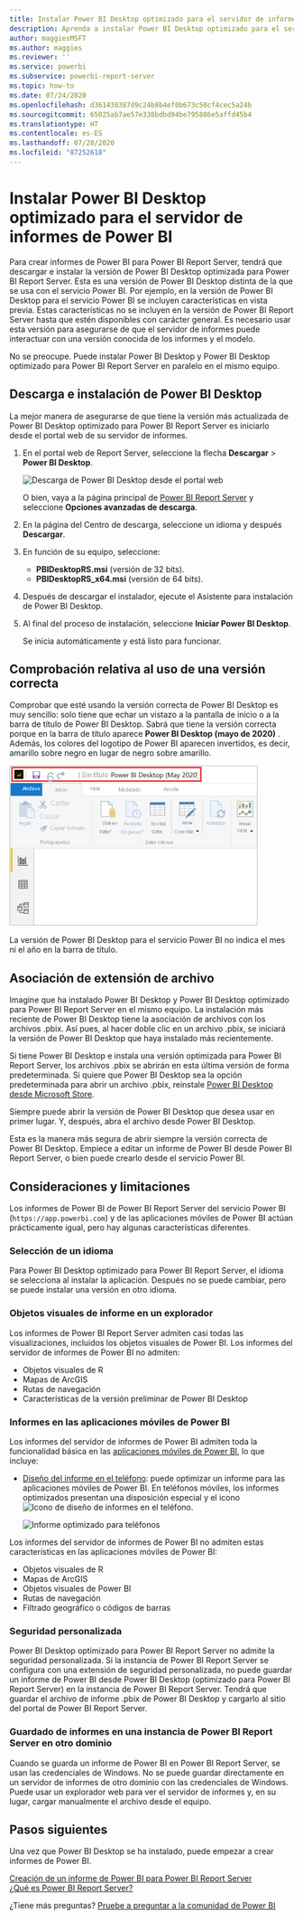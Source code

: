 ```yaml
---
title: Instalar Power BI Desktop optimizado para el servidor de informes de Power BI
description: Aprenda a instalar Power BI Desktop optimizado para el servidor de informes de Power BI
author: maggiesMSFT
ms.author: maggies
ms.reviewer: ''
ms.service: powerbi
ms.subservice: powerbi-report-server
ms.topic: how-to
ms.date: 07/24/2020
ms.openlocfilehash: d361430387d9c24b8b4ef0b673c50cf4cec5a24b
ms.sourcegitcommit: 65025ab7ae57e338bdbd94be795886e5affd45b4
ms.translationtype: HT
ms.contentlocale: es-ES
ms.lasthandoff: 07/28/2020
ms.locfileid: "87252618"
---
```

# <a name="install-power-bi-desktop-optimized-for-power-bi-report-server"></a>Instalar Power BI Desktop optimizado para el servidor de informes de Power BI

Para crear informes de Power BI para Power BI Report Server, tendrá que descargar e instalar la versión de Power BI Desktop optimizada para Power BI Report Server. Esta es una versión de Power BI Desktop distinta de la que se usa con el servicio Power BI. Por ejemplo, en la versión de Power BI Desktop para el servicio Power BI se incluyen características en vista previa. Estas características no se incluyen en la versión de Power BI Report Server hasta que estén disponibles con carácter general. Es necesario usar esta versión para asegurarse de que el servidor de informes puede interactuar con una versión conocida de los informes y el modelo. 

No se preocupe. Puede instalar Power BI Desktop y Power BI Desktop optimizado para Power BI Report Server en paralelo en el mismo equipo.

## <a name="download-and-install-power-bi-desktop"></a>Descarga e instalación de Power BI Desktop

La mejor manera de asegurarse de que tiene la versión más actualizada de Power BI Desktop optimizado para Power BI Report Server es iniciarlo desde el portal web de su servidor de informes.

1. En el portal web de Report Server, seleccione la flecha **Descargar** > **Power BI Desktop**.

    ![Descarga de Power BI Desktop desde el portal web](media/install-powerbi-desktop/report-server-download-web-portal.png)

    O bien, vaya a la página principal de [Power BI Report Server](https://powerbi.microsoft.com/report-server/) y seleccione **Opciones avanzadas de descarga**.

2. En la página del Centro de descarga, seleccione un idioma y después **Descargar**.

3. En función de su equipo, seleccione: 

    - **PBIDesktopRS.msi** (versión de 32 bits).
    - **PBIDesktopRS_x64.msi** (versión de 64 bits).

1. Después de descargar el instalador, ejecute el Asistente para instalación de Power BI Desktop.

2. Al final del proceso de instalación, seleccione **Iniciar Power BI Desktop**.

    Se inicia automáticamente y está listo para funcionar.

## <a name="verify-youre-using-the-correct-version"></a>Comprobación relativa al uso de una versión correcta
Comprobar que esté usando la versión correcta de Power BI Desktop es muy sencillo: solo tiene que echar un vistazo a la pantalla de inicio o a la barra de título de Power BI Desktop. Sabrá que tiene la versión correcta porque en la barra de título aparece **Power BI Desktop (mayo de 2020)** . Además, los colores del logotipo de Power BI aparecen invertidos, es decir, amarillo sobre negro en lugar de negro sobre amarillo.

![Power BI Desktop, mayo de 2020](media/install-powerbi-desktop/power-bi-report-server-desktop-may-2020.png)

La versión de Power BI Desktop para el servicio Power BI no indica el mes ni el año en la barra de título.

## <a name="file-extension-association"></a>Asociación de extensión de archivo
Imagine que ha instalado Power BI Desktop y Power BI Desktop optimizado para Power BI Report Server en el mismo equipo. La instalación más reciente de Power BI Desktop tiene la asociación de archivos con los archivos .pbix. Así pues, al hacer doble clic en un archivo .pbix, se iniciará la versión de Power BI Desktop que haya instalado más recientemente.

Si tiene Power BI Desktop e instala una versión optimizada para Power BI Report Server, los archivos .pbix se abrirán en esta última versión de forma predeterminada. Si quiere que Power BI Desktop sea la opción predeterminada para abrir un archivo .pbix, reinstale [Power BI Desktop desde Microsoft Store](https://aka.ms/pbidesktopstore).

Siempre puede abrir la versión de Power BI Desktop que desea usar en primer lugar. Y, después, abra el archivo desde Power BI Desktop.

Esta es la manera más segura de abrir siempre la versión correcta de Power BI Desktop. Empiece a editar un informe de Power BI desde Power BI Report Server, o bien puede crearlo desde el servicio Power BI.

## <a name="considerations-and-limitations"></a>Consideraciones y limitaciones

Los informes de Power BI de Power BI Report Server del servicio Power BI (`https://app.powerbi.com`) y de las aplicaciones móviles de Power BI actúan prácticamente igual, pero hay algunas características diferentes.

### <a name="selecting-a-language"></a>Selección de un idioma

Para Power BI Desktop optimizado para Power BI Report Server, el idioma se selecciona al instalar la aplicación. Después no se puede cambiar, pero se puede instalar una versión en otro idioma.

### <a name="report-visuals-in-a-browser"></a>Objetos visuales de informe en un explorador

Los informes de Power BI Report Server admiten casi todas las visualizaciones, incluidos los objetos visuales de Power BI. Los informes del servidor de informes de Power BI no admiten:

* Objetos visuales de R
* Mapas de ArcGIS
* Rutas de navegación
* Características de la versión preliminar de Power BI Desktop

### <a name="reports-in-the-power-bi-mobile-apps"></a>Informes en las aplicaciones móviles de Power BI

Los informes del servidor de informes de Power BI admiten toda la funcionalidad básica en las [aplicaciones móviles de Power BI](../consumer/mobile/mobile-apps-for-mobile-devices.md), lo que incluye:

* [Diseño del informe en el teléfono](../create-reports/desktop-create-phone-report.md): puede optimizar un informe para las aplicaciones móviles de Power BI. En teléfonos móviles, los informes optimizados presentan una disposición especial y el icono ![Icono de diseño de informes en el teléfono](media/install-powerbi-desktop/power-bi-rs-mobile-optimized-icon.png).
  
    ![Informe optimizado para teléfonos](media/install-powerbi-desktop/power-bi-rs-mobile-optimized-report.png)

Los informes del servidor de informes de Power BI no admiten estas características en las aplicaciones móviles de Power BI:

* Objetos visuales de R
* Mapas de ArcGIS
* Objetos visuales de Power BI
* Rutas de navegación
* Filtrado geográfico o códigos de barras

### <a name="custom-security"></a>Seguridad personalizada

Power BI Desktop optimizado para Power BI Report Server no admite la seguridad personalizada. Si la instancia de Power BI Report Server se configura con una extensión de seguridad personalizada, no puede guardar un informe de Power BI desde Power BI Desktop (optimizado para Power BI Report Server) en la instancia de Power BI Report Server. Tendrá que guardar el archivo de informe .pbix de Power BI Desktop y cargarlo al sitio del portal de Power BI Report Server.

### <a name="saving-reports-to-a-power-bi-report-server-in-a-different-domain"></a>Guardado de informes en una instancia de Power BI Report Server en otro dominio

Cuando se guarda un informe de Power BI en Power BI Report Server, se usan las credenciales de Windows. No se puede guardar directamente en un servidor de informes de otro dominio con las credenciales de Windows. Puede usar un explorador web para ver el servidor de informes y, en su lugar, cargar manualmente el archivo desde el equipo.

## <a name="next-steps"></a>Pasos siguientes

Una vez que Power BI Desktop se ha instalado, puede empezar a crear informes de Power BI.

[Creación de un informe de Power BI para Power BI Report Server](quickstart-create-powerbi-report.md)  
[¿Qué es Power BI Report Server?](get-started.md)

¿Tiene más preguntas? [Pruebe a preguntar a la comunidad de Power BI](https://community.powerbi.com/)

